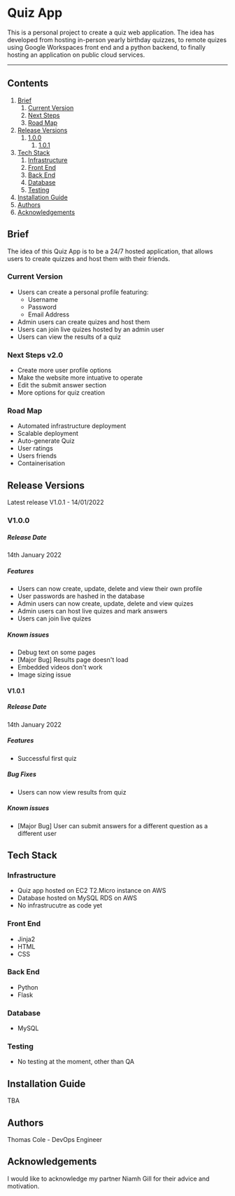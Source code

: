 # Quiz App

This is a personal project to create a quiz web application. The idea has developed from hosting in-person yearly birthday quizzes, to remote quizes using Google Workspaces front end and a python backend, to finally hosting an application on public cloud services.


---

## Contents
1. [Brief](#brief)
    1. [Current Version](#current_features)
    2. [Next Steps](#next_steps)
    3. [Road Map](#feature_roadmap)
2. [Release Versions](#release_versions)
    1. [1.0.0](#1.0.0)
        1. [1.0.1](#1.0.1)
3. [Tech Stack](#tech_stack)
    1. [Infrastructure](#infrastructure)
    2. [Front End](#froint_end)
    3. [Back End](#back_end)
    4. [Database](#database)
    5. [Testing](#testing)
4. [Installation Guide](#installation)
5. [Authors](#authors)
6. [Acknowledgements](#acknowledgements)


## Brief <a name="brief"></a>
The idea of this Quiz App is to be a 24/7 hosted application, that allows users to create quizzes and host them with their friends.

### Current Version <a name="current_features"></a>
+ Users can create a personal profile featuring:
    + Username
    + Password
    + Email Address
+ Admin users can create quizes and host them
+ Users can join live quizes hosted by an admin user
+ Users can view the results of a quiz

### Next Steps v2.0 <a name="next_steps"></a>
+ Create more user profile options
+ Make the website more intuative to operate
+ Edit the submit answer section
+ More options for quiz creation

### Road Map <a name="feature_roadmap"></a>
+ Automated infrastructure deployment
+ Scalable deployment
+ Auto-generate Quiz
+ User ratings
+ Users friends
+ Containerisation

## Release Versions <a name="release_versions"></a>
Latest release V1.0.1 - 14/01/2022

### V1.0.0 <a name="1.0.0"></a>
##### Release Date
14th January 2022

##### Features
+ Users can now create, update, delete and view their own profile
+ User passwords are hashed in the database
+ Admin users can now create, update, delete and view quizes
+ Admin users can host live quizes and mark answers
+ Users can join live quizes

##### Known issues
+ Debug text on some pages
+ [Major Bug] Results page doesn't load
+ Embedded videos don't work
+ Image sizing issue

#### V1.0.1 <a name="1.0.1"></a>
##### Release Date
14th January 2022

##### Features
+ Successful first quiz

##### Bug Fixes
+ Users can now view results from quiz

##### Known issues
+ [Major Bug] User can submit answers for a different question as a different user


## Tech Stack <a name="tech_stack"></a>
### Infrastructure <a name="infrastructure"></a>
+ Quiz app hosted on EC2 T2.Micro instance on AWS
+ Database hosted on MySQL RDS on AWS
+ No infrastrucutre as code yet

### Front End <a name="front_end"></a>
+ Jinja2
+ HTML
+ CSS

### Back End <a name="back_end"></a>
+ Python
+ Flask

### Database <a name="database"></a>
+ MySQL

### Testing <a name="testing"></a>
+ No testing at the moment, other than QA

## Installation Guide <a name="installation"></a>
TBA

## Authors <a name="authors"></a>
Thomas Cole - DevOps Engineer

## Acknowledgements <a name="acknowledgements"></a>
I would like to acknowledge my partner Niamh Gill for their advice and motivation.